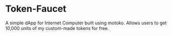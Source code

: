 # Token-Faucet
A simple dApp for Internet Computer built using motoko. Allows users to get 10,000 units of my custom-made tokens for free.
